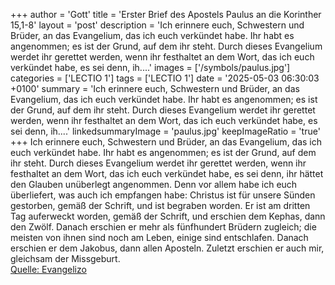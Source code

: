 +++
author = 'Gott'
title = 'Erster Brief des Apostels Paulus an die Korinther 15,1-8'
layout = 'post'
description = 'Ich erinnere euch, Schwestern und Brüder, an das Evangelium, das ich euch verkündet habe. Ihr habt es angenommen; es ist der Grund, auf dem ihr steht. Durch dieses Evangelium werdet ihr gerettet werden, wenn ihr festhaltet an dem Wort, das ich euch verkündet habe, es sei denn, ih....'
images = ['/symbols/paulus.jpg']
categories = ['LECTIO 1']
tags = ['LECTIO 1']
date = '2025-05-03 06:30:03 +0100'
summary = 'Ich erinnere euch, Schwestern und Brüder, an das Evangelium, das ich euch verkündet habe. Ihr habt es angenommen; es ist der Grund, auf dem ihr steht. Durch dieses Evangelium werdet ihr gerettet werden, wenn ihr festhaltet an dem Wort, das ich euch verkündet habe, es sei denn, ih....'
linkedsummaryImage = 'paulus.jpg'
keepImageRatio = 'true'
+++
Ich erinnere euch, Schwestern und Brüder, an das Evangelium, das ich euch verkündet habe. Ihr habt es angenommen; es ist der Grund, auf dem ihr steht.
Durch dieses Evangelium werdet ihr gerettet werden, wenn ihr festhaltet an dem Wort, das ich euch verkündet habe, es sei denn, ihr hättet den Glauben unüberlegt angenommen.<!--more-->
Denn vor allem habe ich euch überliefert, was auch ich empfangen habe: Christus ist für unsere Sünden gestorben, gemäß der Schrift,
und ist begraben worden. Er ist am dritten Tag auferweckt worden, gemäß der Schrift,
und erschien dem Kephas, dann den Zwölf.
Danach erschien er mehr als fünfhundert Brüdern zugleich; die meisten von ihnen sind noch am Leben, einige sind entschlafen.
Danach erschien er dem Jakobus, dann allen Aposteln.
Zuletzt erschien er auch mir, gleichsam der Missgeburt.<br> [Quelle: Evangelizo](https://evangeliumtagfuertag.org/DE/gospel)